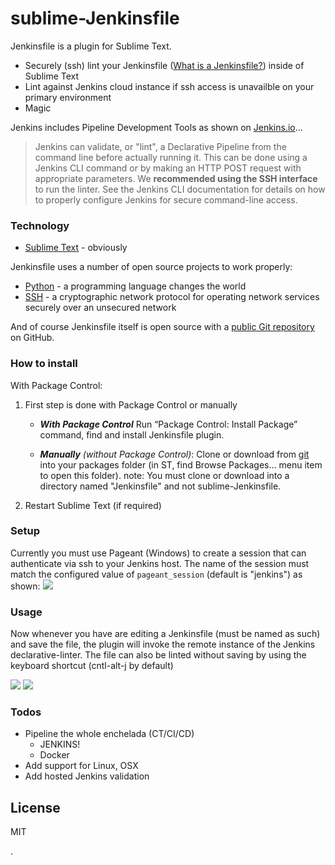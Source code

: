 # sublime-Jenkinsfile

Jenkinsfile is a plugin for Sublime Text.

  - Securely (ssh) lint your Jenkinsfile ([What is a Jenkinsfile?](https://jenkins.io/doc/book/pipeline/jenkinsfile/)) inside of Sublime Text
  - Lint against Jenkins cloud instance if ssh access is unavailble on your primary environment
  - Magic

Jenkins includes Pipeline Development Tools as shown on [Jenkins.io][jenkins.io linter]...
> Jenkins can validate, or "lint", a Declarative Pipeline from the command line before actually running it.
> This can be done using a Jenkins CLI command or by making an HTTP POST request with appropriate parameters.
> We **recommended using the SSH interface** to run the linter.
> See the Jenkins CLI documentation for details on how to properly configure Jenkins for secure command-line access.


### Technology
* [Sublime Text] - obviously

Jenkinsfile uses a number of open source projects to work properly:
* [Python] - a programming language changes the world
* [SSH] - a cryptographic network protocol for operating network services securely over an unsecured network

And of course Jenkinsfile itself is open source with a [public Git repository][jenkinsfilegh] on GitHub.

### How to install
With Package Control:
1. First step is done with Package Control or manually
    - ***With Package Control***
    Run “Package Control: Install Package” command, find and install Jenkinsfile plugin.

    - ***Manually*** *(without Package Control)*:
    Clone or download from [git][jenkinsfilegh] into your packages folder (in ST, find Browse Packages… menu item to open this folder).
    note: You must clone or download into a directory named "Jenkinsfile" and not sublime-Jenkinsfile.
2.  Restart Sublime Text (if required)

### Setup
Currently you must use Pageant (Windows) to create a session that can authenticate via ssh to your Jenkins host.  The name of the session must match the configured value of `pageant_session` (default is "jenkins") as shown:
![](http://june07.github.io/image/JenkinsfilePageantConfig500.jpg)
### Usage
Now whenever you have are editing a Jenkinsfile (must be named as such) and save the file, the plugin will invoke the remote instance of the Jenkins declarative-linter.
The file can also be linted without saving by using the keyboard shortcut (cntl-alt-j by default)

![](http://june07.github.io/image/JenkinsfileScreenshot1.jpg)
![](http://june07.github.io/image/JenkinsfileScreenshot2.jpg)

### Todos

 - Pipeline the whole enchelada (CT/CI/CD)
    - JENKINS!
    - Docker
 - Add support for Linux, OSX
 - Add hosted Jenkins validation

License
----

MIT

[//]: # (These are reference links used in the body of this note and get stripped out when the markdown processor does its job. There is no need to format nicely because it shouldn't be seen. Thanks SO - http://stackoverflow.com/questions/4823468/store-comments-in-markdown-syntax)

   [jenkins.io linter]: <https://jenkins.io/doc/book/pipeline/development/#linter>
   [python]: <https://www.python.org/>
   [jenkinsfilegh]: <https://github.com/june07/sublime-Jenkinsfile>
   [Sublime Text]: <https://www.sublimetext.com/>
   [SSH]: <https://en.wikipedia.org/wiki/Secure_Shell>
   [putty/pageant]: <https://www.putty.org/>
   
.
